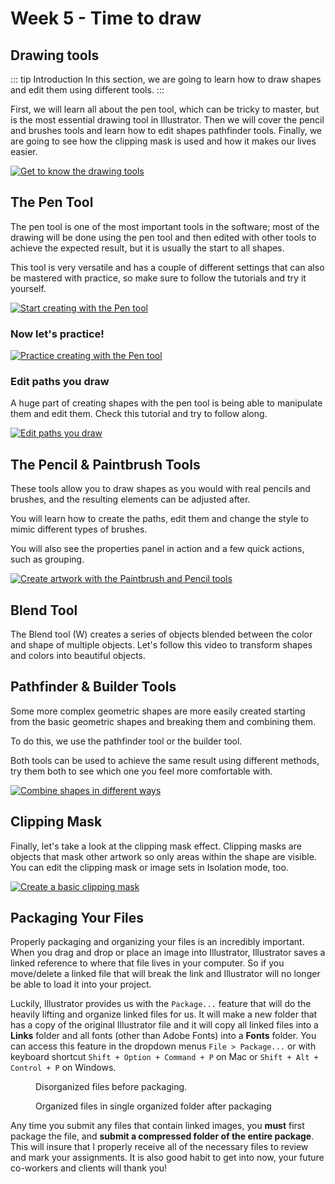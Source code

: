# Week 5 - Time to draw

## Drawing tools

::: tip Introduction
In this section, we are going to learn how to draw shapes and edit them using different tools.
:::

First, we will learn all about the pen tool, which can be tricky to master, but is the most essential drawing tool in Illustrator. Then we will cover the pencil and brushes tools and learn how to edit shapes pathfinder tools. Finally, we are going to see how the clipping mask is used and how it makes our lives easier.

<a href="https://helpx.adobe.com/ca/illustrator/how-to/drawing-tools-in-illustrator.html" target=”_blank”>![Get to know the drawing tools](./letsDraw1.png)</a>

## The Pen Tool

The pen tool is one of the most important tools in the software; most of the drawing will be done using the pen tool and then edited with other tools to achieve the expected result, but it is usually the start to all shapes.

This tool is very versatile and has a couple of different settings that can also be mastered with practice, so make sure to follow the tutorials and try it yourself.

<a href="https://helpx.adobe.com/ca/illustrator/how-to/use-pen-tool.html" target=”_blank”>![Start creating with the Pen tool](./penTool1.png)</a>

### Now let's practice!

<a href="https://helpx.adobe.com/ca/illustrator/how-to/pen-tool-exercises.html" target=”_blank”>![Practice creating with the Pen tool](./penTool2.png)</a>

### Edit paths you draw

A huge part of creating shapes with the pen tool is being able to manipulate them and edit them. Check this tutorial and try to follow along.

<a href="https://helpx.adobe.com/ca/illustrator/how-to/edit-paths-you-draw.html" target=”_blank”>![Edit paths you draw](./penTool3.png)</a>

## The Pencil & Paintbrush Tools

These tools allow you to draw shapes as you would with real pencils and brushes, and the resulting elements can be adjusted after.

You will learn how to create the paths, edit them and change the style to mimic different types of brushes.

You will also see the properties panel in action and a few quick actions, such as grouping.

<a href="https://helpx.adobe.com/ca/illustrator/how-to/create-edit-artwork-with-paintbrush-pencil-tools.html" target=”_blank”>![Create artwork with the Paintbrush and Pencil tools](./paintbrush.png)</a>

## Blend Tool

The Blend tool (W) creates a series of objects blended between the color and shape of multiple objects. Let's follow this video to transform shapes and colors into beautiful objects.

<YouTube
  title="Blend Tool Features You Might Not Know!"
  url="https://www.youtube.com/embed/c_ZA5FPxkAo"
/>

## Pathfinder & Builder Tools

Some more complex geometric shapes are more easily created starting from the basic geometric shapes and breaking them and combining them.

To do this, we use the pathfinder tool or the builder tool.

Both tools can be used to achieve the same result using different methods, try them both to see which one you feel more comfortable with.

<a href="https://helpx.adobe.com/ca/illustrator/how-to/combine-simple-shapes-to-make-complex-shapes.html" target=”_blank”>![Combine shapes in different ways](./pathfinder-builder.png)</a>

## Clipping Mask

Finally, let's take a look at the clipping mask effect. Clipping masks are objects that mask other artwork so only areas within the shape are visible. You can edit the clipping mask or image sets in Isolation mode, too.

<a href="https://helpx.adobe.com/ca/illustrator/how-to/illustrator-creating-basic-clipping-mask.html" target=”_blank”>![Create a basic clipping mask](./clippingmask.png)</a>

## Packaging Your Files

Properly packaging and organizing your files is an incredibly important. When you drag and drop or place an image into Illustrator, Illustrator saves a linked reference to where that file lives in your computer. So if you move/delete a linked file that will break the link and Illustrator will no longer be able to load it into your project.

Luckily, Illustrator provides us with the `Package...` feature that will do the heavily lifting and organize linked files for us. It will make a new folder that has a copy of the original Illustrator file and it will copy all linked files into a **Links** folder and all fonts (other than Adobe Fonts) into a **Fonts** folder. You can access this feature in the dropdown menus `File > Package...` or with keyboard shortcut `Shift + Option + Command + P` on Mac or `Shift + Alt + Control + P` on Windows.

<figure>
  <img src="./packaged-pre.jpg" alt="">
  <figcaption>Disorganized files before packaging.</figcaption>
</figure>
<figure>
  <img src="./packaged-post.jpg" alt="">
  <figcaption>Organized files in single organized folder after packaging</figcaption>
</figure>

Any time you submit any files that contain linked images, you **must** first package the file, and **submit a compressed folder of the entire package**. This will insure that I properly receive all of the necessary files to review and mark your assignments. It is also good habit to get into now, your future co-workers and clients will thank you!
